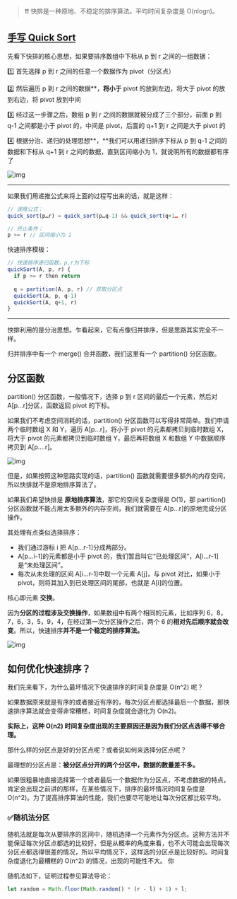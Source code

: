 > :heavy_exclamation_mark::heavy_exclamation_mark: 快排是一种原地、不稳定的排序算法。平均时间复杂度是 O(nlogn)。

## [手写 Quick Sort](https://bigfrontend.dev/zh/problem/implement-Quick-Sort)

先看下快排的核心思想，如果要排序数组中下标从 p 到 r 之间的一组数据：

:one: 首先选择 p 到 r 之间的任意一个数据作为 pivot（分区点）

:two: 然后遍历 p 到 r 之间的数据**，**将小于** pivot 的放到左边，将大于 pivot 的放到右边，将 pivot 放到中间

:three: 经过这一步骤之后，数组 p 到 r 之间的数据就被分成了三个部分，前面 p 到 q-1 之间都是小于 pivot 的，中间是 pivot，后面的 q+1 到 r 之间是大于 pivot 的

:four: 根据分治、递归的处理思想**，**我们可以用递归排序下标从 p 到 q-1 之间的数据和下标从 q+1 到 r 之间的数据，直到区间缩小为 1，就说明所有的数据都有序了

![img](https://static001.geekbang.org/resource/image/4d/81/4d892c3a2e08a17f16097d07ea088a81.jpg?wh=1142*615)

------

如果我们用递推公式来将上面的过程写出来的话，就是这样：

~~~js
// 递推公式：
quick_sort(p…r) = quick_sort(p…q-1) && quick_sort(q+1… r)

// 终止条件：
p >= r // 区间缩小为 1
~~~

快速排序模板：

~~~js
// 快速排序递归函数，p,r为下标
quickSort(A, p, r) {
  if p >= r then return
  
  q = partition(A, p, r) // 获取分区点
  quickSort(A, p, q-1)
  quickSort(A, q+1, r)
}
~~~

-----

快排利用的是分治思想。乍看起来，它有点像归并排序，但是思路其实完全不一样。

归并排序中有一个 merge() 合并函数，我们这里有一个 partition() 分区函数。

## 分区函数

partition() 分区函数，一般情况下，选择 p 到 r 区间的最后一个元素，然后对 A[p...r]分区，函数返回 pivot 的下标。

如果我们不考虑空间消耗的话，partition() 分区函数可以写得非常简单。我们申请两个临时数组 X 和 Y，遍历 A[p...r]，将小于 pivot 的元素都拷贝到临时数组 X，将大于 pivot 的元素都拷贝到临时数组 Y，最后再将数组 X 和数组 Y 中数据顺序拷贝到 A[p....r]。

![img](https://static001.geekbang.org/resource/image/66/dc/6643bc3cef766f5b3e4526c332c60adc.jpg?wh=1142*796)

但是，如果按照这种思路实现的话，partition() 函数就需要很多额外的内存空间，所以快排就不是原地排序算法了。

如果我们希望快排是 **原地排序算法**，那它的空间复杂度得是 O(1)，那 partition() 分区函数就不能占用太多额外的内存空间，我们就需要在 A[p...r]的原地完成分区操作。

其处理有点类似选择排序：

+ 我们通过游标 i 把 A[p...r-1]分成两部分。
+ A[p...i-1]的元素都是小于 pivot 的，我们暂且叫它“已处理区间”，A[i...r-1]是“未处理区间”。
+ 每次从未处理的区间 A[i...r-1]中取一个元素 A[j]，与 pivot 对比，如果小于 pivot，则将其加入到已处理区间的尾部，也就是 A[i]的位置。

核心即元素 **交换**。

因为**分区的过程涉及交换操作**，如果数组中有两个相同的元素，比如序列 6，8，7，6，3，5，9，4，在经过第一次分区操作之后，两个 6 的**相对先后顺序就会改变**。所以，快速排序**并不是一个稳定的排序算法。**

![img](https://static001.geekbang.org/resource/image/08/e7/086002d67995e4769473b3f50dd96de7.jpg?wh=1142*859)





## 如何优化快速排序？

我们先来看下，为什么最坏情况下快速排序的时间复杂度是 O(n^2) 呢？

如果数据原来就是有序的或者接近有序的，每次分区点都选择最后一个数据，那快速排序算法就会变得非常糟糕，时间复杂度就会退化为 O(n2)。

**实际上，这种 O(n2) 时间复杂度出现的主要原因还是因为我们分区点选得不够合理。**

那什么样的分区点是好的分区点呢？或者说如何来选择分区点呢？

最理想的分区点是：**被分区点分开的两个分区中，数据的数量差不多。**

如果很粗暴地直接选择第一个或者最后一个数据作为分区点，不考虑数据的特点，肯定会出现之前讲的那样，在某些情况下，排序的最坏情况时间复杂度是 O(n^2)。为了提高排序算法的性能，我们也要尽可能地让每次分区都比较平均。

### :white_check_mark:随机法分区

随机法就是每次从要排序的区间中，随机选择一个元素作为分区点。这种方法并不能保证每次分区点都选的比较好，但是从概率的角度来看，也不大可能会出现每次分区点都选得很差的情况，所以平均情况下，这样选的分区点是比较好的。时间复杂度退化为最糟糕的 O(n^2) 的情况，出现的可能性不大。 你

随机法如下，证明过程参见算法导论：

~~~js
let random = Math.floor(Math.random() * (r - l) + 1) + l;
~~~

